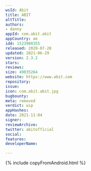 ```yaml
---
wsId: Abit
title: ABIT
altTitle: 
authors:
- danny
appId: com.abit.abit
appCountry: ae
idd: 1523980355
released: 2020-07-28
updated: 2021-06-29
version: 2.3.2
stars: 
reviews: 
size: 49035264
website: https://www.abit.com
repository: 
issue: 
icon: com.abit.abit.jpg
bugbounty: 
meta: removed
verdict: wip
appHashes: 
date: 2021-11-04
signer: 
reviewArchive: 
twitter: abitofficial
social: 
features: 
developerName: 

---
```


{% include copyFromAndroid.html %}
